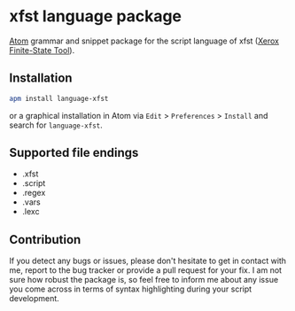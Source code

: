 # xfst language package

[Atom](https://atom.io/) grammar and snippet package for the script language of xfst ([Xerox Finite-State Tool](http://www.fsmbook.com)).

## Installation

```bash
apm install language-xfst
```

or a graphical installation in Atom via `Edit` > `Preferences` > `Install` and search for `language-xfst`.

## Supported file endings

* .xfst
* .script
* .regex
* .vars
* .lexc


## Contribution

If you detect any bugs or issues, please don't hesitate to get in contact with me, report to the bug tracker or provide a pull request for your fix.
I am not sure how robust the package is, so feel free to inform me about any issue you come across in terms of syntax highlighting during your script development.
